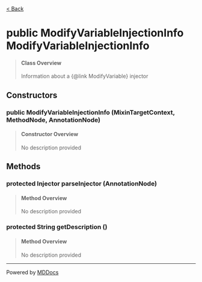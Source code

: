 [< Back](../README.md)
# public ModifyVariableInjectionInfo ModifyVariableInjectionInfo #
>#### Class Overview ####
>Information about a {@link ModifyVariable} injector
## Constructors ##
### public ModifyVariableInjectionInfo (MixinTargetContext, MethodNode, AnnotationNode) ###
>#### Constructor Overview ####
>No description provided
>
## Methods ##
### protected Injector parseInjector (AnnotationNode) ###
>#### Method Overview ####
>No description provided
>
### protected String getDescription () ###
>#### Method Overview ####
>No description provided
>

---
Powered by [MDDocs](https://github.com/VRCube/MDDocs)
